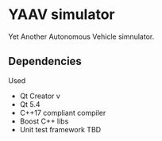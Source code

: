 # YAAV simulator

Yet Another Autonomous Vehicle simnulator.

## Dependencies

Used

- Qt Creator v
- Qt 5.4
- C++17 compliant compiler
- Boost C++ libs
- Unit test framework TBD
